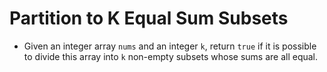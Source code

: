 # Partition to K Equal Sum Subsets

- Given an integer array `nums` and an integer `k`, return `true` if it is possible to divide this array into `k` non-empty subsets whose sums are all equal.
